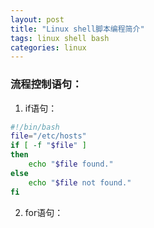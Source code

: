 ```yaml
---
layout: post
title: "Linux shell脚本编程简介"
tags: linux shell bash
categories: linux
---
```


### 流程控制语句：
1. if语句：
~~~bash
#!/bin/bash
file="/etc/hosts"
if [ -f "$file" ]
then
    echo "$file found."
else
    echo "$file not found."
fi
~~~

2. for语句：
